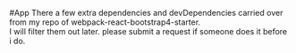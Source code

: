 #App
There a few extra dependencies and devDependencies carried over from my repo of webpack-react-bootstrap4-starter.\
I will filter them out later. please submit a request if someone does it before i do.